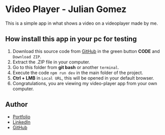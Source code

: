 # Video Player - Julian Gomez

This is a simple app in what shows a video on a videoplayer made by me.

## How install this app in your pc for testing

1. Download this source code from [GitHub](https://github.com/JulianG1808/video-player) in the green button **CODE** and `Download ZIP`.
2. Extract the .ZIP file in your computer.
3. Go to this folder from **git bash** or another `terminal`.
4. Execute the code `npm run dev` in the main folder of the project.
5. **Ctrl + LMB** in `Local URL`, this will be opened in your default browser.
6. Congratulations, you are viewing my video-player app from your own computer.

## Author

- [Portfolio](https://portfolio-julian.vercel.app/)
- [LinkedIn](https://www.linkedin.com/in/leandrojuliangomez/)
- [GitHub](https://github.com/JulianG1808)